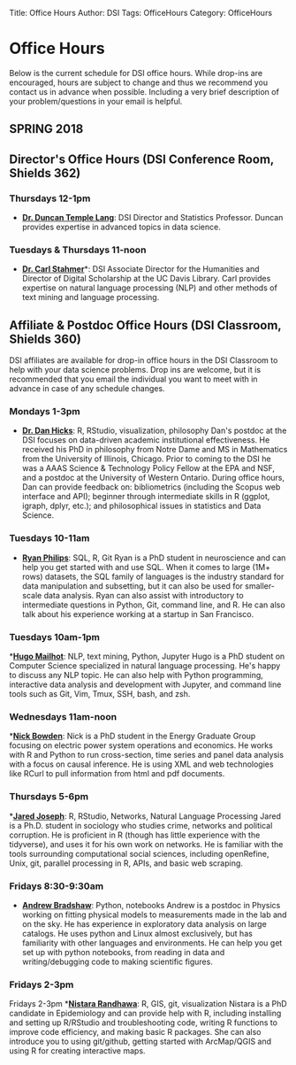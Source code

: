 Title: Office Hours
Author: DSI
Tags: OfficeHours
Category: OfficeHours

# Office Hours

Below is the current schedule for DSI office hours.
While drop-ins are encouraged, hours are subject to change and thus we recommend you contact us in advance when possible. Including a very brief description of your problem/questions in your email is helpful.


## SPRING 2018

## Director's Office Hours (DSI Conference Room, Shields 362)
### Thursdays 12-1pm 
* __[Dr. Duncan Temple Lang](mailto:dtemplelang@ucdavis.edu)__: DSI Director and Statistics Professor. Duncan provides expertise in advanced topics in data science.

### Tuesdays & Thursdays 11-noon 
* __[Dr. Carl Stahmer](mailto:cstahmer@ucdavis.edu)__*: DSI Associate Director for the Humanities and Director of Digital Scholarship at the UC Davis Library. Carl provides expertise on natural language processing (NLP) and other methods of text mining and language processing.


## Affiliate & Postdoc Office Hours (DSI Classroom, Shields 360)
DSI affiliates are available for drop-in office hours in the DSI Classroom to help with your data science problems. Drop ins are welcome, but it is recommended that you email the individual you want to meet with in advance in case of any schedule changes.

### Mondays 1-3pm
* __[Dr. Dan Hicks](mailto:djhicks@ucdavis.edu)__: R, RStudio, visualization, philosophy
Dan's postdoc at the DSI focuses on data-driven academic institutional effectiveness. He received his PhD in philosophy from Notre Dame and MS in Mathematics from the University of Illinois, Chicago. Prior to coming to the DSI he was a AAAS Science & Technology Policy Fellow at the EPA and NSF, and a postdoc at the University of Western Ontario. During office hours, Dan can provide feedback on: bibliometrics (including the Scopus web interface and API); beginner through intermediate skills in R (ggplot, igraph, dplyr, etc.); and philosophical issues in statistics and Data Science.

### Tuesdays 10-11am
* __[Ryan Philips](mailto:cphillips88@gmail.com)__: SQL, R, Git
    Ryan is a PhD student in neuroscience and can help you get started with and use SQL. When it comes to large (1M+ rows) datasets, the SQL family of languages is the industry standard for data manipulation and subsetting, but it can also be used for smaller-scale data analysis. Ryan can also assist with introductory to intermediate questions in Python, Git, command line, and R. He can also talk about his experience working at a startup in San Francisco.

### Tuesdays 10am-1pm
*__[Hugo Mailhot](mailto:mailhot.hugo@gmail.com)__: NLP, text mining, Python, Jupyter
Hugo is a PhD student on Computer Science specialized in natural language processing. He's happy to discuss any NLP topic. He can also help with Python programming, interactive data analysis and development with Jupyter, and command line tools such as Git, Vim, Tmux, SSH, bash, and zsh.

### Wednesdays 11am-noon
*__[Nick Bowden](nsbowden@ucdavis.edu)__:
Nick is a PhD student in the Energy Graduate Group focusing on electric power system operations and economics. He works with R and Python to run cross-section, time series and panel data analysis with a focus on causal inference. He is using XML and web technologies like RCurl to pull information from html and pdf documents.

### Thursdays 5-6pm
*__[Jared Joseph](jared.n.joseph@gmail.com)__: R, RStudio, Networks, Natural Language Processing
Jared is a Ph.D. student in sociology who studies crime, networks and political corruption. He is proficient in R (though has little experience with the tidyverse), and uses it for his own work on networks. He is familiar with the tools surrounding computational social sciences, including openRefine, Unix, git, parallel processing in R, APIs, and basic web scraping.	
	
### Fridays 8:30-9:30am
* __[Andrew Bradshaw](mailto:AndrewKBradshaw@gmail.com)__: Python, notebooks
Andrew is a postdoc in Physics working on fitting physical models to measurements made in the lab and on the sky. He has experience in exploratory data analysis on large catalogs. He uses python and Linux almost exclusively, but has familiarity with other languages and environments. He can help you get set up with python notebooks, from reading in data and writing/debugging code to making scientific figures.
	
###  Fridays 2-3pm
Fridays 2-3pm
 *__[Nistara Randhawa](mailto:nrandhawa@ucdavis.edu)__: R, GIS, git, visualization
    Nistara is a PhD candidate in Epidemiology and can provide help with R, including installing and setting up R/RStudio and troubleshooting code, writing R functions to improve code efficiency, and making basic R packages. She can also introduce you to using git/github, getting started with ArcMap/QGIS and using R for creating interactive maps.